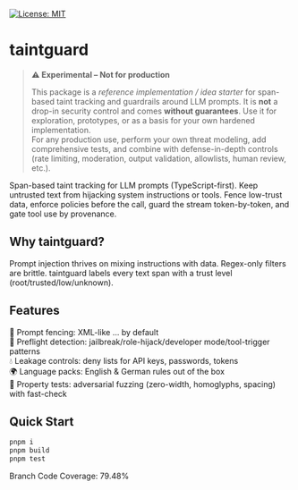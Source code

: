 [![License: MIT](https://img.shields.io/badge/License-MIT-green.svg)](LICENSE)

# taintguard

> **⚠️ Experimental – Not for production**
> 
> This package is a *reference implementation / idea starter* for span-based taint tracking and guardrails around LLM prompts. It is **not** a drop-in security control and comes **without guarantees**. Use it for exploration, prototypes, or as a basis for your own hardened implementation.  
> For any production use, perform your own threat modeling, add comprehensive tests, and combine with defense-in-depth controls (rate limiting, moderation, output validation, allowlists, human review, etc.).

Span-based taint tracking for LLM prompts (TypeScript-first).
Keep untrusted text from hijacking system instructions or tools. Fence low-trust data, enforce policies before the call, guard the stream token-by-token, and gate tool use by provenance.

## Why taintguard?

Prompt injection thrives on mixing instructions with data. Regex-only filters are brittle. taintguard labels every text span with a trust level (root/trusted/low/unknown).

## Features

🧱 Prompt fencing: XML-like <DATA trust="low">…</DATA> by default  
🔎 Preflight detection: jailbreak/role-hijack/developer mode/tool-trigger patterns  
💧 Leakage controls: deny lists for API keys, passwords, tokens  
🌍 Language packs: English & German rules out of the box  
🧪 Property tests: adversarial fuzzing (zero-width, homoglyphs, spacing) with fast-check

## Quick Start

```bash
pnpm i
pnpm build
pnpm test
```

Branch Code Coverage: 79.48%  